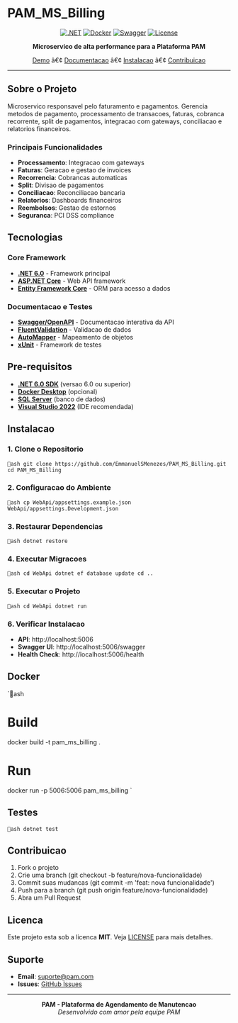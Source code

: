 # PAM_MS_Billing

<div align="center">

[![.NET](https://img.shields.io/badge/.NET-6.0-512BD4?style=for-the-badge&logo=dotnet)](https://dotnet.microsoft.com/)
[![Docker](https://img.shields.io/badge/Docker-Ready-2496ED?style=for-the-badge&logo=docker)](https://www.docker.com/)
[![Swagger](https://img.shields.io/badge/Swagger-API%20Docs-85EA2D?style=for-the-badge&logo=swagger)](https://swagger.io/)
[![License](https://img.shields.io/badge/License-MIT-green.svg?style=for-the-badge)](LICENSE)

**Microservico de alta performance para a Plataforma PAM**

[Demo](#demo) â€¢ [Documentacao](#documentacao) â€¢ [Instalacao](#instalacao) â€¢ [Contribuicao](#contribuicao)

</div>

---

## Sobre o Projeto

Microservico responsavel pelo faturamento e pagamentos. Gerencia metodos de pagamento, processamento de transacoes, faturas, cobranca recorrente, split de pagamentos, integracao com gateways, conciliacao e relatorios financeiros.

### Principais Funcionalidades

- **Processamento**: Integracao com gateways
- **Faturas**: Geracao e gestao de invoices
- **Recorrencia**: Cobrancas automaticas
- **Split**: Divisao de pagamentos
- **Conciliacao**: Reconciliacao bancaria
- **Relatorios**: Dashboards financeiros
- **Reembolsos**: Gestao de estornos
- **Seguranca**: PCI DSS compliance

## Tecnologias

### Core Framework
- **[.NET 6.0](https://dotnet.microsoft.com/)** - Framework principal
- **[ASP.NET Core](https://docs.microsoft.com/aspnet/core/)** - Web API framework
- **[Entity Framework Core](https://docs.microsoft.com/ef/core/)** - ORM para acesso a dados

### Documentacao e Testes
- **[Swagger/OpenAPI](https://swagger.io/)** - Documentacao interativa da API
- **[FluentValidation](https://fluentvalidation.net/)** - Validacao de dados
- **[AutoMapper](https://automapper.org/)** - Mapeamento de objetos
- **[xUnit](https://xunit.net/)** - Framework de testes

## Pre-requisitos

- **[.NET 6.0 SDK](https://dotnet.microsoft.com/download/dotnet/6.0)** (versao 6.0 ou superior)
- **[Docker Desktop](https://www.docker.com/products/docker-desktop)** (opcional)
- **[SQL Server](https://www.microsoft.com/sql-server)** (banco de dados)
- **[Visual Studio 2022](https://visualstudio.microsoft.com/)** (IDE recomendada)

## Instalacao

### 1. Clone o Repositorio

`ash
git clone https://github.com/EmmanuelSMenezes/PAM_MS_Billing.git
cd PAM_MS_Billing
`

### 2. Configuracao do Ambiente

`ash
cp WebApi/appsettings.example.json WebApi/appsettings.Development.json
`

### 3. Restaurar Dependencias

`ash
dotnet restore
`

### 4. Executar Migracoes

`ash
cd WebApi
dotnet ef database update
cd ..
`

### 5. Executar o Projeto

`ash
cd WebApi
dotnet run
`

### 6. Verificar Instalacao

- **API**: http://localhost:5006
- **Swagger UI**: http://localhost:5006/swagger
- **Health Check**: http://localhost:5006/health

## Docker

`ash
# Build
docker build -t pam_ms_billing .

# Run
docker run -p 5006:5006 pam_ms_billing
`

## Testes

`ash
dotnet test
`

## Contribuicao

1. Fork o projeto
2. Crie uma branch (git checkout -b feature/nova-funcionalidade)
3. Commit suas mudancas (git commit -m 'feat: nova funcionalidade')
4. Push para a branch (git push origin feature/nova-funcionalidade)
5. Abra um Pull Request

## Licenca

Este projeto esta sob a licenca **MIT**. Veja [LICENSE](LICENSE) para mais detalhes.

## Suporte

- **Email**: suporte@pam.com
- **Issues**: [GitHub Issues](https://github.com/EmmanuelSMenezes/PAM_MS_Billing/issues)

---

<div align="center">

**PAM - Plataforma de Agendamento de Manutencao**  
*Desenvolvido com amor pela equipe PAM*

</div>